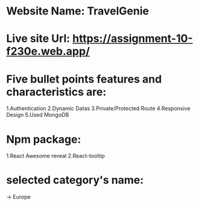 # Website Name: TravelGenie

# Live site Url: https://assignment-10-f230e.web.app/

# Five bullet points features and characteristics are:

1.Authentication
2.Dynamic Datas
3.Private/Protected Route
4.Responsive Design
5.Used MongoDB 

# Npm package:
1.React Awesome reveal
2.React-tooltip

# selected category's name:

 -> Europe


